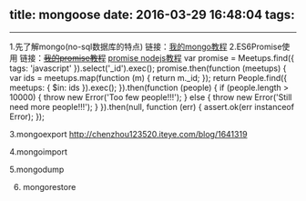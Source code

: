 title: mongoose
date: 2016-03-29 16:48:04
tags:
---
------------------------------------------------
 1.先了解mongo(no-sql数据库的特点)
    链接：[我的mongo教程](http:)
 2.ES6Promise使用
     链接：~~[我的promise教程](http:)~~
             [promise nodejs教程](https://www.promisejs.org/)
    var promise = Meetups.find({ tags: 'javascript' }).select('_id').exec();
	promise.then(function (meetups) {
	  var ids = meetups.map(function (m) {
		return m._id;
	  });
	  return People.find({ meetups: { $in: ids }).exec();
	}).then(function (people) {
	  if (people.length > 10000) {
		throw new Error('Too few people!!!');
	  } else {
		throw new Error('Still need more people!!!');
	  }
	}).then(null, function (err) {
	  assert.ok(err instanceof Error);
	});

3.mongoexport
   http://chenzhou123520.iteye.com/blog/1641319

4.mongoimport

5.mongodump

6. mongorestore


